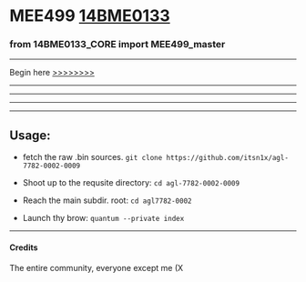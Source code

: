 # MEE499 [14BME0133](https://14BME0133.github.io)

### from 14BME0133_CORE import MEE499_master
---
Begin here [ >>>>>>>> ](agl7782-0002/index.md)


---
---
---
---



## Usage:

- fetch the raw .bin sources.
`git clone https://github.com/itsn1x/agl-7782-0002-0009`


- Shoot up to the requsite directory:
`cd agl-7782-0002-0009`


- Reach the main subdir. root:
`cd agl7782-0002`


- Launch thy brow:
`quantum --private index`

___


#### Credits
The entire community, everyone except me (X
